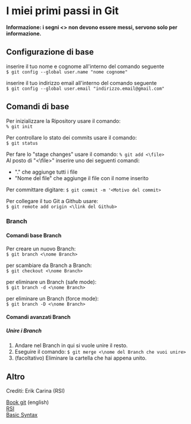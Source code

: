 # I miei primi passi in Git

**Informazione: i segni <\> non devono essere messi, servono solo per informazione.**

## Configurazione di base

inserire il tuo nome e cognome all'interno del comando seguente  
`$ git config --global user.name "nome cognome"`


inserire il tuo indirizzo email all'interno del comando seguente  
`$ git config --global user.email "indirizzo.email@gmail.com"`

## Comandi di base

Per inizializzare la Ripository usare il comando:  
`% git init`
 
Per controllare lo stato dei commits usare il comando:  
`$ git status`

Per fare lo "stage changes" usare il comando:  `% git add <\file>`  
Al posto di "<\file>" inserire uno dei seguenti comandi:  
- "." che aggiunge tutti i file
- "Nome del file" che aggiunge il file con il nome inserito

Per committare digitare:  `$ git commit -m '<Motivo del commit>`

Per collegare il tuo Git a Github usare:  
`$ git remote add origin <\link del Github>`



### Branch

#### Comandi base Branch

Per creare un nuovo Branch:  
`$ git branch <\nome Branch>`

per scambiare da Branch a Branch:  
`$ git checkout <\nome Branch>`

per eliminare un Branch (safe mode):  
`$ git branch -d <\nome Branch>`

per eliminare un Branch (force mode):  
`$ git branch -D <\nome Branch>`

#### Comandi avanzati Branch

##### Unire i Branch

1. Andare nel Branch in qui si vuole unire il resto.  
2. Eseguire il comando: `$ git merge <\nome del Branch che vuoi unire>`
3. (facoltativo) Eliminare la cartella che hai appena unito.

## Altro

Crediti: Erik Carina (RSI)

[Book git](https://git-scm.com/book/en/v2) (english)  
[RSI](https://www.rsi.ch/)  
[Basic Syntax](https://www.markdownguide.org/basic-syntax/)